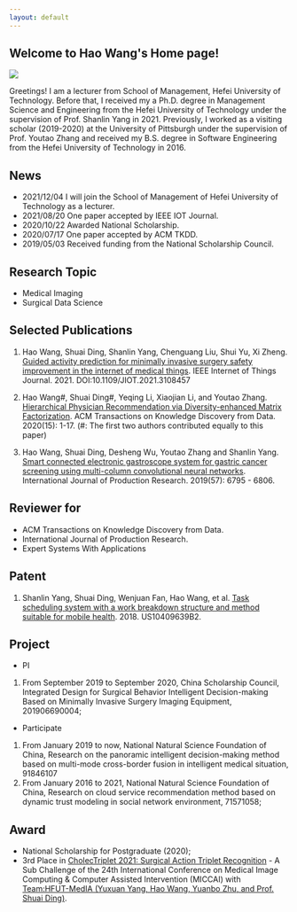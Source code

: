 ```yaml
---
layout: default
---
```


## Welcome to Hao Wang's Home page!

<img class="profile-picture" src="https://avatars.githubusercontent.com/waynehfut">

Greetings! I am a lecturer from School of Management, Hefei University of Technology. Before that, I received my a Ph.D. degree in Management Science and Engineering from the Hefei University of Technology under the supervision of Prof. Shanlin Yang in 2021. Previously, I worked as a visiting scholar (2019-2020) at the University of Pittsburgh under the supervision of Prof. Youtao Zhang and received my B.S. degree in Software Engineering from the Hefei University of Technology in 2016.

## News

- 2021/12/04 I will join the School of Management of Hefei University of Technology as a lecturer.
- 2021/08/20 One paper accepted by IEEE IOT Journal.
- 2020/10/22 Awarded National Scholarship.
- 2020/07/17 One paper accepted by ACM TKDD.
- 2019/05/03 Received funding from the National Scholarship Council.

## Research Topic

- Medical Imaging
- Surgical Data Science

## Selected Publications

1. Hao Wang, Shuai Ding, Shanlin Yang, Chenguang Liu, Shui Yu, Xi Zheng. [Guided activity prediction for minimally invasive surgery safety improvement in the internet of medical things](https://ieeexplore.ieee.org/document/9524809/). IEEE Internet of Things Journal. 2021. DOI:10.1109/JIOT.2021.3108457

2. Hao Wang\#, Shuai Ding\#, Yeqing Li, Xiaojian Li, and Youtao Zhang. [Hierarchical Physician Recommendation via Diversity-enhanced Matrix Factorization](https://dl.acm.org/doi/10.1145/3418227). ACM Transactions on Knowledge Discovery from Data. 2020(15): 1-17. (#: The first two authors contributed equally to this paper)

3. Hao Wang, Shuai Ding, Desheng Wu, Youtao Zhang and Shanlin Yang. [Smart connected electronic gastroscope system for gastric cancer screening using multi-column convolutional neural networks](https://www.tandfonline.com/doi/full/10.1080/00207543.2018.1464232). International Journal of Production Research. 2019(57): 6795 - 6806.

## Reviewer for

- ACM Transactions on Knowledge Discovery from Data.
- International Journal of Production Research.
- Expert Systems With Applications

## Patent

1. Shanlin Yang, Shuai Ding, Wenjuan Fan, Hao Wang, et al. [Task scheduling system with a work breakdown structure and method suitable for mobile health](https://patents.google.com/patent/US10409639B2/en). 2018. US10409639B2.

## Project

- PI

1. From September 2019 to September 2020, China Scholarship Council, Integrated Design for Surgical Behavior Intelligent Decision-making Based on Minimally Invasive Surgery Imaging Equipment, 201906690004;

- Participate

1. From January 2019 to now, National Natural Science Foundation of China, Research on the panoramic intelligent decision-making method based on multi-mode cross-border fusion in intelligent medical situation, 91846107
2. From January 2016 to 2021, National Natural Science Foundation of China, Research on cloud service recommendation method based on dynamic trust modeling in social network environment, 71571058;


## Award

- National Scholarship for Postgraduate (2020);
- 3rd Place in [CholecTriplet 2021: Surgical Action Triplet Recognition](https://cholectriplet2021.grand-challenge.org/) - A Sub Challenge of the 24th International Conference on Medical Image Computing & Computer Assisted Intervention (MICCAI) with [Team:HFUT-MedIA (Yuxuan Yang, Hao Wang, Yuanbo Zhu, and Prof. Shuai Ding)](https://cholectriplet2021.grand-challenge.org/results/).
